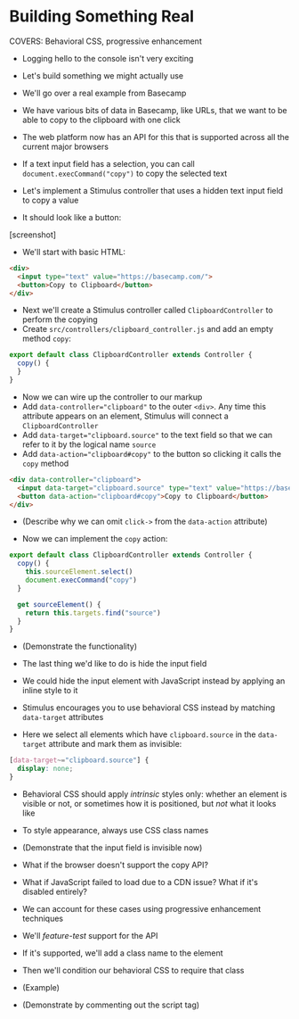 # Building Something Real

COVERS: Behavioral CSS, progressive enhancement

* Logging hello to the console isn't very exciting
* Let's build something we might actually use
* We'll go over a real example from Basecamp

* We have various bits of data in Basecamp, like URLs, that we want to be able to copy to the clipboard with one click
* The web platform now has an API for this that is supported across all the current major browsers
* If a text input field has a selection, you can call `document.execCommand("copy")` to copy the selected text

* Let's implement a Stimulus controller that uses a hidden text input field to copy a value
* It should look like a button:

[screenshot]

* We'll start with basic HTML:

```html
<div>
  <input type="text" value="https://basecamp.com/">
  <button>Copy to Clipboard</button>
</div>
```

* Next we'll create a Stimulus controller called `ClipboardController` to perform the copying
* Create `src/controllers/clipboard_controller.js` and add an empty method `copy`:

```js
export default class ClipboardController extends Controller {
  copy() {
  }
}
```

* Now we can wire up the controller to our markup
* Add `data-controller="clipboard"` to the outer `<div>`. Any time this attribute appears on an element, Stimulus will connect a `ClipboardController`
* Add `data-target="clipboard.source"` to the text field so that we can refer to it by the logical name `source`
* Add `data-action="clipboard#copy"` to the button so clicking it calls the `copy` method

```html
<div data-controller="clipboard">
  <input data-target="clipboard.source" type="text" value="https://basecamp.com/">
  <button data-action="clipboard#copy">Copy to Clipboard</button>
</div>
```

* (Describe why we can omit `click->` from the `data-action` attribute)

* Now we can implement the `copy` action:

```js
export default class ClipboardController extends Controller {
  copy() {
    this.sourceElement.select()
    document.execCommand("copy")
  }

  get sourceElement() {
    return this.targets.find("source")
  }
}
```

* (Demonstrate the functionality)

* The last thing we'd like to do is hide the input field
* We could hide the input element with JavaScript instead by applying an inline style to it
* Stimulus encourages you to use behavioral CSS instead by matching `data-target` attributes
* Here we select all elements which have `clipboard.source` in the `data-target` attribute and mark them as invisible:

```css
[data-target~="clipboard.source"] {
  display: none;
}
```

* Behavioral CSS should apply _intrinsic_ styles only: whether an element is visible or not, or sometimes how it is positioned, but _not_ what it looks like
* To style appearance, always use CSS class names

* (Demonstrate that the input field is invisible now)

* What if the browser doesn't support the copy API?
* What if JavaScript failed to load due to a CDN issue? What if it's disabled entirely?
* We can account for these cases using progressive enhancement techniques
* We'll _feature-test_ support for the API
* If it's supported, we'll add a class name to the element
* Then we'll condition our behavioral CSS to require that class

* (Example)
* (Demonstrate by commenting out the script tag)
